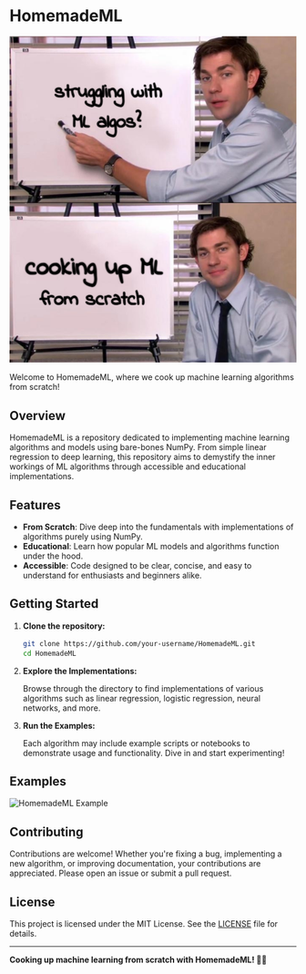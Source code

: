 # HomemadeML

![HomemadeML Banner](Photos/readme.png)

Welcome to HomemadeML, where we cook up machine learning algorithms from scratch!

## Overview

HomemadeML is a repository dedicated to implementing machine learning algorithms and models using bare-bones NumPy. From simple linear regression to deep learning, this repository aims to demystify the inner workings of ML algorithms through accessible and educational implementations.

## Features

- **From Scratch**: Dive deep into the fundamentals with implementations of algorithms purely using NumPy.
- **Educational**: Learn how popular ML models and algorithms function under the hood.
- **Accessible**: Code designed to be clear, concise, and easy to understand for enthusiasts and beginners alike.

## Getting Started

1. **Clone the repository:**

    ```bash
    git clone https://github.com/your-username/HomemadeML.git
    cd HomemadeML
    ```

2. **Explore the Implementations:**

    Browse through the directory to find implementations of various algorithms such as linear regression, logistic regression, neural networks, and more.

3. **Run the Examples:**

    Each algorithm may include example scripts or notebooks to demonstrate usage and functionality. Dive in and start experimenting!

## Examples

![HomemadeML Example](homemade_ml_example.png)

## Contributing

Contributions are welcome! Whether you're fixing a bug, implementing a new algorithm, or improving documentation, your contributions are appreciated. Please open an issue or submit a pull request.

## License

This project is licensed under the MIT License. See the [LICENSE](LICENSE) file for details.

---

**Cooking up machine learning from scratch with HomemadeML! 🍲🤖**
